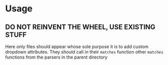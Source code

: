 # Usage
## DO NOT REINVENT THE WHEEL, USE EXISTING STUFF
Here only files should appear whose sole purpose it is to add custom dropdown attributes.
They should call in their `matches` function other `matches` functions from the parsers in the parent directory
